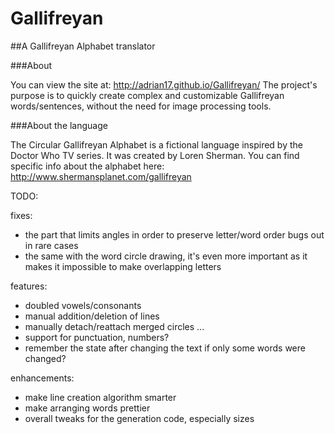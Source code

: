 Gallifreyan
===========

##A Gallifreyan Alphabet translator

###About

You can view the site at: http://adrian17.github.io/Gallifreyan/
The project's purpose is to quickly create complex and customizable Gallifreyan words/sentences, without the need for image processing tools.

###About the language

The Circular Gallifreyan Alphabet is a fictional language inspired by the Doctor Who TV series. It was created by Loren Sherman.
You can find specific info about the alphabet here: http://www.shermansplanet.com/gallifreyan


TODO:

fixes:
- the part that limits angles in order to preserve letter/word order bugs out in rare cases
- the same with the word circle drawing, it's even more important as it makes it impossible to make overlapping letters

features:
- doubled vowels/consonants
- manual addition/deletion of lines
- manually detach/reattach merged circles
...
- support for punctuation, numbers?
- remember the state after changing the text if only some words were changed?

enhancements:
- make line creation algorithm smarter
- make arranging words prettier
- overall tweaks for the generation code, especially sizes